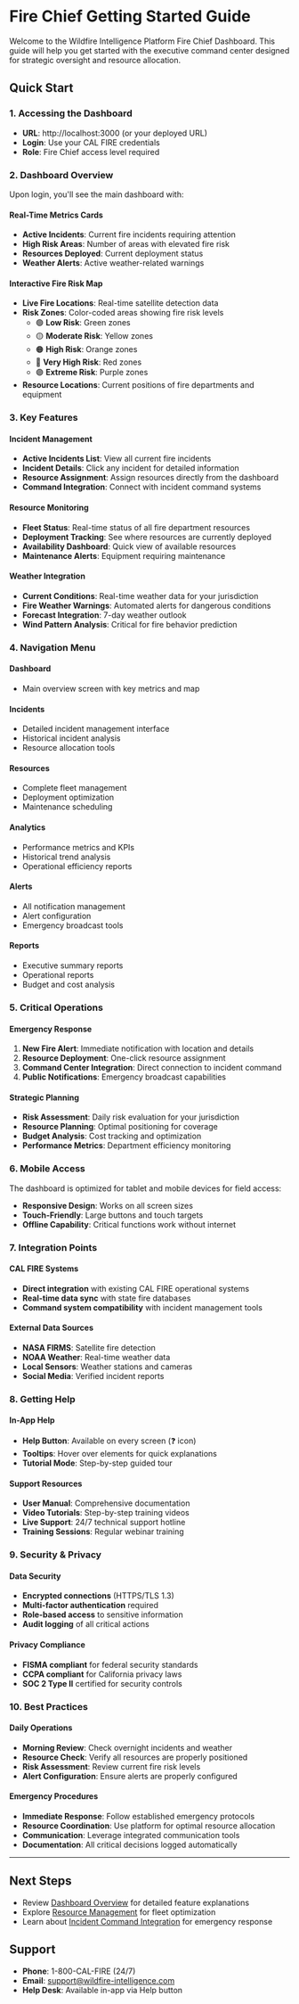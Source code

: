 # Fire Chief Getting Started Guide

Welcome to the Wildfire Intelligence Platform Fire Chief Dashboard. This guide will help you get started with the executive command center designed for strategic oversight and resource allocation.

## Quick Start

### 1. Accessing the Dashboard
- **URL**: http://localhost:3000 (or your deployed URL)
- **Login**: Use your CAL FIRE credentials
- **Role**: Fire Chief access level required

### 2. Dashboard Overview
Upon login, you'll see the main dashboard with:

#### Real-Time Metrics Cards
- **Active Incidents**: Current fire incidents requiring attention
- **High Risk Areas**: Number of areas with elevated fire risk
- **Resources Deployed**: Current deployment status
- **Weather Alerts**: Active weather-related warnings

#### Interactive Fire Risk Map
- **Live Fire Locations**: Real-time satellite detection data
- **Risk Zones**: Color-coded areas showing fire risk levels
  - 🟢 **Low Risk**: Green zones
  - 🟡 **Moderate Risk**: Yellow zones  
  - 🟠 **High Risk**: Orange zones
  - 🔴 **Very High Risk**: Red zones
  - 🟣 **Extreme Risk**: Purple zones
- **Resource Locations**: Current positions of fire departments and equipment

### 3. Key Features

#### Incident Management
- **Active Incidents List**: View all current fire incidents
- **Incident Details**: Click any incident for detailed information
- **Resource Assignment**: Assign resources directly from the dashboard
- **Command Integration**: Connect with incident command systems

#### Resource Monitoring
- **Fleet Status**: Real-time status of all fire department resources
- **Deployment Tracking**: See where resources are currently deployed
- **Availability Dashboard**: Quick view of available resources
- **Maintenance Alerts**: Equipment requiring maintenance

#### Weather Integration
- **Current Conditions**: Real-time weather data for your jurisdiction
- **Fire Weather Warnings**: Automated alerts for dangerous conditions
- **Forecast Integration**: 7-day weather outlook
- **Wind Pattern Analysis**: Critical for fire behavior prediction

### 4. Navigation Menu

#### Dashboard
- Main overview screen with key metrics and map

#### Incidents
- Detailed incident management interface
- Historical incident analysis
- Resource allocation tools

#### Resources
- Complete fleet management
- Deployment optimization
- Maintenance scheduling

#### Analytics
- Performance metrics and KPIs
- Historical trend analysis
- Operational efficiency reports

#### Alerts
- All notification management
- Alert configuration
- Emergency broadcast tools

#### Reports
- Executive summary reports
- Operational reports
- Budget and cost analysis

### 5. Critical Operations

#### Emergency Response
1. **New Fire Alert**: Immediate notification with location and details
2. **Resource Deployment**: One-click resource assignment
3. **Command Center Integration**: Direct connection to incident command
4. **Public Notifications**: Emergency broadcast capabilities

#### Strategic Planning
- **Risk Assessment**: Daily risk evaluation for your jurisdiction
- **Resource Planning**: Optimal positioning for coverage
- **Budget Analysis**: Cost tracking and optimization
- **Performance Metrics**: Department efficiency monitoring

### 6. Mobile Access
The dashboard is optimized for tablet and mobile devices for field access:
- **Responsive Design**: Works on all screen sizes
- **Touch-Friendly**: Large buttons and touch targets
- **Offline Capability**: Critical functions work without internet

### 7. Integration Points

#### CAL FIRE Systems
- **Direct integration** with existing CAL FIRE operational systems
- **Real-time data sync** with state fire databases
- **Command system compatibility** with incident management tools

#### External Data Sources
- **NASA FIRMS**: Satellite fire detection
- **NOAA Weather**: Real-time weather data
- **Local Sensors**: Weather stations and cameras
- **Social Media**: Verified incident reports

### 8. Getting Help

#### In-App Help
- **Help Button**: Available on every screen (❓ icon)
- **Tooltips**: Hover over elements for quick explanations
- **Tutorial Mode**: Step-by-step guided tour

#### Support Resources
- **User Manual**: Comprehensive documentation
- **Video Tutorials**: Step-by-step training videos
- **Live Support**: 24/7 technical support hotline
- **Training Sessions**: Regular webinar training

### 9. Security & Privacy

#### Data Security
- **Encrypted connections** (HTTPS/TLS 1.3)
- **Multi-factor authentication** required
- **Role-based access** to sensitive information
- **Audit logging** of all critical actions

#### Privacy Compliance
- **FISMA compliant** for federal security standards
- **CCPA compliant** for California privacy laws
- **SOC 2 Type II** certified for security controls

### 10. Best Practices

#### Daily Operations
- **Morning Review**: Check overnight incidents and weather
- **Resource Check**: Verify all resources are properly positioned
- **Risk Assessment**: Review current fire risk levels
- **Alert Configuration**: Ensure alerts are properly configured

#### Emergency Procedures
- **Immediate Response**: Follow established emergency protocols
- **Resource Coordination**: Use platform for optimal resource allocation
- **Communication**: Leverage integrated communication tools
- **Documentation**: All critical decisions logged automatically

---

## Next Steps
- Review [Dashboard Overview](./dashboard-overview.md) for detailed feature explanations
- Explore [Resource Management](./resource-management.md) for fleet optimization
- Learn about [Incident Command Integration](./incident-command.md) for emergency response

## Support
- **Phone**: 1-800-CAL-FIRE (24/7)
- **Email**: support@wildfire-intelligence.com
- **Help Desk**: Available in-app via Help button